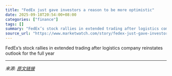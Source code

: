 ```yaml
---
title: "FedEx just gave investors a reason to be more optimistic"
date: 2025-09-18T20:54:00+08:00
categories: ["finance"]
tags: []
summary: "FedEx’s stock rallies in extended trading after logistics company reinstates outlook for the full year"
source_url: "https://www.marketwatch.com/story/fedex-just-gave-investors-a-reason-to-be-more-optimistic-812ae005?mod=mw_rss_topstories"
---
```


FedEx’s stock rallies in extended trading after logistics company reinstates outlook for the full year

---

*来源: [原文链接](https://www.marketwatch.com/story/fedex-just-gave-investors-a-reason-to-be-more-optimistic-812ae005?mod=mw_rss_topstories)*
